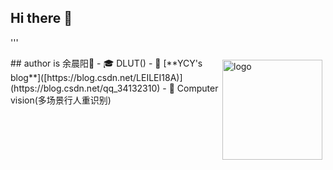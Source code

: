 ## Hi there 👋

'''

<img src="https://github-readme-stats.vercel.app/api?username=Asuradayuci&show_icons=true" alt="logo" height="160" align="right" style="margin: 5px; margin-bottom: 20px;" />
## author is 余晨阳👋
- 🎓 DLUT()
- 📖 [**YCY's blog**]([https://blog.csdn.net/LEILEI18A)](https://blog.csdn.net/qq_34132310)
- 🔭 Computer vision(多场景行人重识别)


